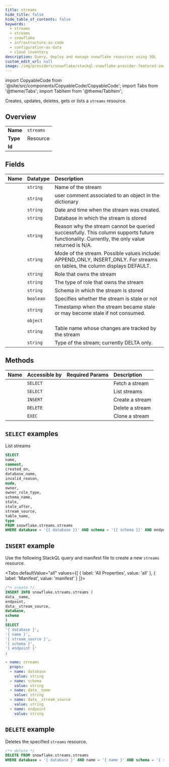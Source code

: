 ```yaml
---
title: streams
hide_title: false
hide_table_of_contents: false
keywords:
  - streams
  - streams
  - snowflake
  - infrastructure-as-code
  - configuration-as-data
  - cloud inventory
description: Query, deploy and manage snowflake resources using SQL
custom_edit_url: null
image: /img/providers/snowflake/stackql-snowflake-provider-featured-image.png
---
```


import CopyableCode from '@site/src/components/CopyableCode/CopyableCode';
import Tabs from '@theme/Tabs';
import TabItem from '@theme/TabItem';

Creates, updates, deletes, gets or lists a <code>streams</code> resource.

## Overview
<table><tbody>
<tr><td><b>Name</b></td><td><code>streams</code></td></tr>
<tr><td><b>Type</b></td><td>Resource</td></tr>
<tr><td><b>Id</b></td><td><CopyableCode code="snowflake.streams.streams" /></td></tr>
</tbody></table>

## Fields
| Name | Datatype | Description |
|:-----|:---------|:------------|
| <CopyableCode code="name" /> | `string` | Name of the stream |
| <CopyableCode code="comment" /> | `string` | user comment associated to an object in the dictionary |
| <CopyableCode code="created_on" /> | `string` | Date and time when the stream was created. |
| <CopyableCode code="database_name" /> | `string` | Database in which the stream is stored |
| <CopyableCode code="invalid_reason" /> | `string` | Reason why the stream cannot be queried successfully. This column supports future functionality. Currently, the only value returned is N/A. |
| <CopyableCode code="mode" /> | `string` | Mode of the stream. Possible values include: APPEND_ONLY, INSERT_ONLY. For streams on tables, the column displays DEFAULT. |
| <CopyableCode code="owner" /> | `string` | Role that owns the stream |
| <CopyableCode code="owner_role_type" /> | `string` | The type of role that owns the stream |
| <CopyableCode code="schema_name" /> | `string` | Schema in which the stream is stored |
| <CopyableCode code="stale" /> | `boolean` | Specifies whether the stream is stale or not |
| <CopyableCode code="stale_after" /> | `string` | Timestamp when the stream became stale or may become stale if not consumed. |
| <CopyableCode code="stream_source" /> | `object` |  |
| <CopyableCode code="table_name" /> | `string` | Table name whose changes are tracked by the stream |
| <CopyableCode code="type" /> | `string` | Type of the stream; currently DELTA only. |

## Methods
| Name | Accessible by | Required Params | Description |
|:-----|:--------------|:----------------|:------------|
| <CopyableCode code="fetch_stream" /> | `SELECT` | <CopyableCode code="database, name, schema, endpoint" /> | Fetch a stream |
| <CopyableCode code="list_streams" /> | `SELECT` | <CopyableCode code="database, schema, endpoint" /> | List streams |
| <CopyableCode code="create_stream" /> | `INSERT` | <CopyableCode code="database, schema, data__name, data__stream_source, endpoint" /> | Create a stream |
| <CopyableCode code="delete_stream" /> | `DELETE` | <CopyableCode code="database, name, schema, endpoint" /> | Delete a stream |
| <CopyableCode code="clone_stream" /> | `EXEC` | <CopyableCode code="database, name, schema, targetDatabase, targetSchema, data__name, endpoint" /> | Clone a stream |

## `SELECT` examples

List streams


```sql
SELECT
name,
comment,
created_on,
database_name,
invalid_reason,
mode,
owner,
owner_role_type,
schema_name,
stale,
stale_after,
stream_source,
table_name,
type
FROM snowflake.streams.streams
WHERE database = '{{ database }}' AND schema = '{{ schema }}' AND endpoint = '{{ endpoint }}';
```
## `INSERT` example

Use the following StackQL query and manifest file to create a new <code>streams</code> resource.

<Tabs     defaultValue="all"    values={[        { label: 'All Properties', value: 'all' }, { label: 'Manifest', value: 'manifest' }    ]}>
<TabItem value="all">

```sql
/*+ create */
INSERT INTO snowflake.streams.streams (
data__name,
endpoint,
data__stream_source,
database,
schema
)
SELECT 
'{ database }',
'{ name }',
'{ stream_source }',
'{ schema }',
'{ endpoint }'
;
```
</TabItem>
<TabItem value="manifest">

```yaml
- name: streams
  props:
  - name: database
    value: string
  - name: schema
    value: string
  - name: data__name
    value: string
  - name: data__stream_source
    value: string
  - name: endpoint
    value: string

```
</TabItem>
</Tabs>

## `DELETE` example

Deletes the specified <code>streams</code> resource.

```sql
/*+ delete */
DELETE FROM snowflake.streams.streams
WHERE database = '{ database }' AND name = '{ name }' AND schema = '{ schema }' AND endpoint = '{ endpoint }';
```
